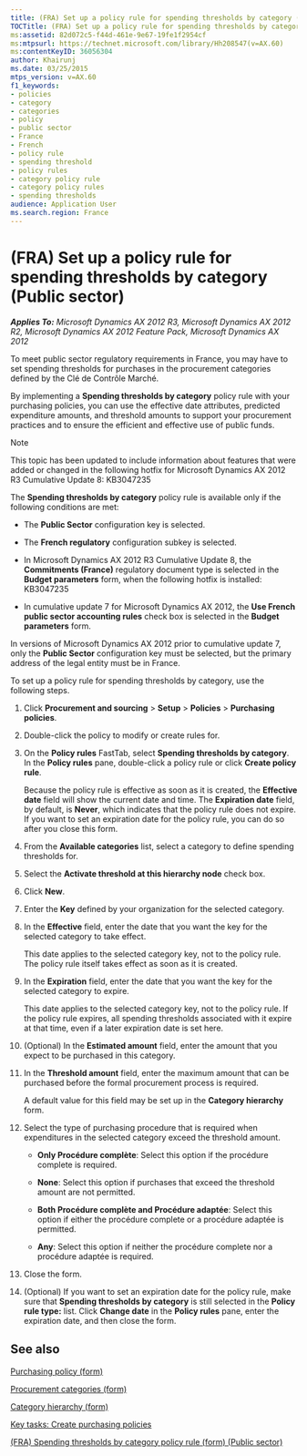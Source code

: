 ```yaml
---
title: (FRA) Set up a policy rule for spending thresholds by category (Public sector)
TOCTitle: (FRA) Set up a policy rule for spending thresholds by category (Public sector)
ms:assetid: 82d072c5-f44d-461e-9e67-19fe1f2954cf
ms:mtpsurl: https://technet.microsoft.com/library/Hh208547(v=AX.60)
ms:contentKeyID: 36056304
author: Khairunj
ms.date: 03/25/2015
mtps_version: v=AX.60
f1_keywords:
- policies
- category
- categories
- policy
- public sector
- France
- French
- policy rule
- spending threshold
- policy rules
- category policy rule
- category policy rules
- spending thresholds
audience: Application User
ms.search.region: France
---
```


# (FRA) Set up a policy rule for spending thresholds by category (Public sector) 


_**Applies To:** Microsoft Dynamics AX 2012 R3, Microsoft Dynamics AX 2012 R2, Microsoft Dynamics AX 2012 Feature Pack, Microsoft Dynamics AX 2012_

To meet public sector regulatory requirements in France, you may have to set spending thresholds for purchases in the procurement categories defined by the Clé de Contrôle Marché.

By implementing a **Spending thresholds by category** policy rule with your purchasing policies, you can use the effective date attributes, predicted expenditure amounts, and threshold amounts to support your procurement practices and to ensure the efficient and effective use of public funds.


> [!NOTE]
> <P>This topic has been updated to include information about features that were added or changed in the following hotfix for Microsoft Dynamics AX 2012 R3 Cumulative Update 8: KB3047235</P>The <STRONG>Spending thresholds by category</STRONG> policy rule is available only if the following conditions are met: 
> <UL>
> <LI>
> <P>The <STRONG>Public Sector</STRONG> configuration key is selected.</P>
> <LI>
> <P>The <STRONG>French regulatory</STRONG> configuration subkey is selected.</P>
> <LI>
> <P>In Microsoft Dynamics AX 2012 R3 Cumulative Update 8, the <STRONG>Commitments (France)</STRONG> regulatory document type is selected in the <STRONG>Budget parameters</STRONG> form, when the following hotfix is installed: KB3047235</P>
> <LI>
> <P>In cumulative update 7 for Microsoft Dynamics AX 2012, the <STRONG>Use French public sector accounting rules</STRONG> check box is selected in the <STRONG>Budget parameters</STRONG> form.</P></LI></UL>
> <P>In versions of Microsoft Dynamics AX 2012 prior to cumulative update 7, only the <STRONG>Public Sector</STRONG> configuration key must be selected, but the primary address of the legal entity must be in France.</P>



To set up a policy rule for spending thresholds by category, use the following steps.

1.  Click **Procurement and sourcing** \> **Setup** \> **Policies** \> **Purchasing policies**.

2.  Double-click the policy to modify or create rules for.

3.  On the **Policy rules** FastTab, select **Spending thresholds by category**. In the **Policy rules** pane, double-click a policy rule or click **Create policy rule**.
    
    Because the policy rule is effective as soon as it is created, the **Effective date** field will show the current date and time. The **Expiration date** field, by default, is **Never**, which indicates that the policy rule does not expire. If you want to set an expiration date for the policy rule, you can do so after you close this form.

4.  From the **Available categories** list, select a category to define spending thresholds for.

5.  Select the **Activate threshold at this hierarchy node** check box.

6.  Click **New**.

7.  Enter the **Key** defined by your organization for the selected category.

8.  In the **Effective** field, enter the date that you want the key for the selected category to take effect.
    
    This date applies to the selected category key, not to the policy rule. The policy rule itself takes effect as soon as it is created.

9.  In the **Expiration** field, enter the date that you want the key for the selected category to expire.
    
    This date applies to the selected category key, not to the policy rule. If the policy rule expires, all spending thresholds associated with it expire at that time, even if a later expiration date is set here.

10. (Optional) In the **Estimated amount** field, enter the amount that you expect to be purchased in this category.

11. In the **Threshold amount** field, enter the maximum amount that can be purchased before the formal procurement process is required.
    
    A default value for this field may be set up in the **Category hierarchy** form.

12. Select the type of purchasing procedure that is required when expenditures in the selected category exceed the threshold amount.
    
      - **Only Procédure complète**: Select this option if the procédure complete is required.
    
      - **None**: Select this option if purchases that exceed the threshold amount are not permitted.
    
      - **Both Procédure complète and Procédure adaptée**: Select this option if either the procédure complete or a procédure adaptée is permitted.
    
      - **Any**: Select this option if neither the procédure complete nor a procédure adaptée is required.

13. Close the form.

14. (Optional) If you want to set an expiration date for the policy rule, make sure that **Spending thresholds by category** is still selected in the **Policy rule type:** list. Click **Change date** in the **Policy rules** pane, enter the expiration date, and then close the form.

## See also

[Purchasing policy (form)](https://technet.microsoft.com/library/hh209627\(v=ax.60\))

[Procurement categories (form)](https://technet.microsoft.com/library/hh227365\(v=ax.60\))

[Category hierarchy (form)](https://technet.microsoft.com/library/hh209524\(v=ax.60\))

[Key tasks: Create purchasing policies](key-tasks-create-purchasing-policies.md)

[(FRA) Spending thresholds by category policy rule (form) (Public sector)](https://technet.microsoft.com/library/hh208581\(v=ax.60\))

  


